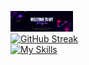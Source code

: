 <img style = "width:100px" src = "https://raw.githubusercontent.com/jahidkhan12xx/jahidkhan12xx/main/welcome%20to%20MY.png"/><br/>
[![GitHub Streak](https://github-readme-streak-stats.herokuapp.com?user=jahidkhan12xx&theme=github-dark-blue&hide_border=true)](https://git.io/streak-stats)<br/>
[![My Skills](https://skillicons.dev/icons?i=react,express,mongodb,nodejs,js,html,css)](https://skillicons.dev)


<!--
**jahidkhan12xx/jahidkhan12xx** is a ✨ _special_ ✨ repository because its `README.md` (this file) appears on your GitHub profile.

Here are some ideas to get you started:

- 🔭 I’m currently working on ...
- 🌱 I’m currently learning ...
- 👯 I’m looking to collaborate on ...
- 🤔 I’m looking for help with ...
- 💬 Ask me about ...
- 📫 How to reach me: ...
- 😄 Pronouns: ...
- ⚡ Fun fact: ...
-->

